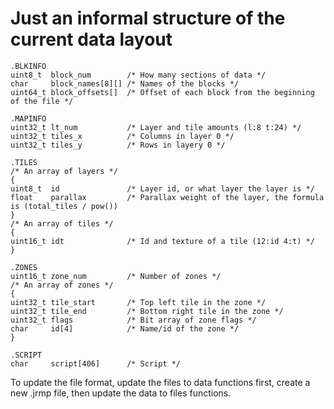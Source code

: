 # Just an informal structure of the current data layout

```
.BLKINFO
uint8_t  block_num        /* How many sections of data */
char     block_names[8][] /* Names of the blocks */
uint64_t block_offsets[]  /* Offset of each block from the beginning of the file */

.MAPINFO
uint32_t lt_num           /* Layer and tile amounts (l:8 t:24) */
uint32_t tiles_x          /* Columns in layer 0 */
uint32_t tiles_y          /* Rows in layery 0 */

.TILES
/* An array of layers */
{
uint8_t  id               /* Layer id, or what layer the layer is */
float    parallax         /* Parallax weight of the layer, the formula is (total_tiles / pow())
}
/* An array of tiles */
{
uint16_t idt              /* Id and texture of a tile (12:id 4:t) */
}

.ZONES
uint16_t zone_num         /* Number of zones */
/* An array of zones */
{
uint32_t tile_start       /* Top left tile in the zone */
uint32_t tile_end         /* Bottom right tile in the zone */
uint32_t flags            /* Bit array of zone flags */
char     id[4]            /* Name/id of the zone */
}

.SCRIPT
char     script[406]      /* Script */
```

To update the file format, update the files to data functions first, create a new .jrmp file, then update the data to files
functions.
